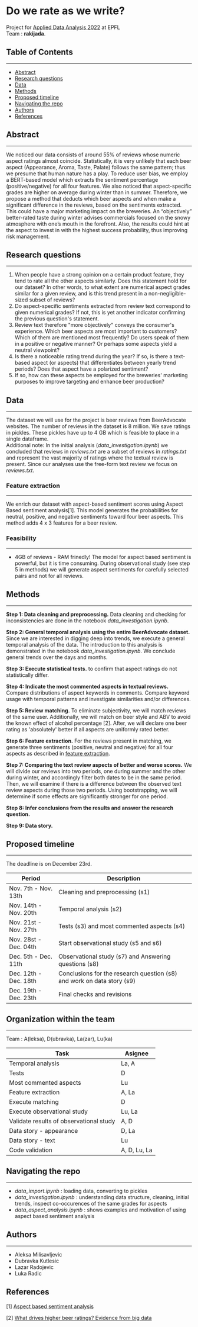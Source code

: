 
# Do we rate as we write?

Project for [Applied Data Analysis 2022](https://dlab.epfl.ch/teaching/fall2022/cs401/) at EPFL <br>
Team : **rakijada**.


## Table of Contents
---
- [Abstract](#abstract)
- [Research questions](#research-questions)
- [Data](#data)
- [Methods](#methods)
- [Proposed timeline](#proposed-timeline)
- [Navigating the repo](#navigating-the-repo)
- [Authors](#authors)
- [References](#references)

## Abstract
---

We noticed our data consists of around 55% of reviews whose numeric aspect ratings almost coincide. Statistically, it is very unlikely that each beer aspect (Appearance, Aroma, Taste, Palate) follows the same pattern; thus we presume that human nature has a play. To reduce user bias, we employ a BERT-based model which extracts the sentiment percentage (positive/negative) for all four features. We also noticed that aspect-specific grades are higher on average during winter than in summer. Therefore, we propose a method that deducts which beer aspects and when make a significant difference in the reviews, based on the sentiments extracted. This could have a major marketing impact on the breweries. An “objectively” better-rated taste during winter advises commercials focused on the snowy atmosphere with one’s mouth in the forefront. Also, the results could hint at the aspect to invest in with the highest success probability, thus improving risk management.

## Research questions
---

1. When people have a strong opinion on a certain product feature, they tend to rate all the other aspects similarly. Does this statement hold for our dataset? In other words, to what extent are numerical aspect grades similar for a given review, and is this trend present in a non-negligible-sized subset of reviews?
2. Do aspect-specific sentiments extracted from review text correspond to given numerical grades? If not, this is yet another indicator confirming the previous question's statement.
3. Review text therefore "more objectively" conveys the consumer's experience. Which beer aspects are most important to customers? Which of them are mentioned most frequently? Do users speak of them in a positive or negative manner? Or perhaps some aspects yield a neutral viewpoint?
4. Is there a noticeable rating trend during the year? If so, is there a text-based aspect (or aspects) that differentiates between yearly trend periods? Does that aspect have a polarized sentiment?
5. If so, how can these aspects be employed for the breweries' marketing purposes to improve targeting and enhance beer production?

## Data
---

The dataset we will use for the project is beer reviews from BeerAdvocate websites. The number of reviews in the dataset is 8 million. We save ratings in pickles. These pickles have up to 4 GB which is feasible to place in a single dataframe.  
Additional note: In the initial analysis (_data_investigation.ipynb_) we concluded that reviews in _reviews.txt_ are a subset of reviews in _ratings.txt_ and represent the vast majority of ratings where the textual review is present. Since our analyses use the free-form text review we focus on _reviews.txt_.

### Feature extraction
---
We enrich our dataset with aspect-based sentiment scores using Aspect Based sentiment analysis[1]. This model generates the probabilities for neutral, positive, and negative sentiments toward four beer aspects. This method adds 4 x 3 features for a beer review. 

<!-- The motivation for generating the sentiments: 
- It helps us understand what aspects are commented more. The positivity/negativity shows that people are not neutral about the aspect!
- We demonstrated with the examples (in the notebook _data_investigation.ipynb_) that scores for an aspect sometimes differ from the user grade for that aspect because, indeed, the user has a different comment than the grade they gave.
- It maps free-text review which is hard to work with to numbers which we are interested in. -->

### Feasibility
---
- 4GB of reviews - RAM frinedly!
The model for aspect based sentiment is powerful, but it is time consuming. During observational study (see step 5 in methods) we will generate aspect sentiments for carefully selected pairs and not for all reviews. 

## Methods
---

**Step 1: Data cleaning and preprocessing.**
Data cleaning and checking for inconsistencies are done in the notebook _data_investigation.ipynb_.

**Step 2: General temporal analysis using the entire BeerAdvocate dataset.** Since we are interested in digging deep into trends, we execute a general temporal analysis of the data. The introduction to this analysis is demonstrated in the notebook _data_investigation.ipynb_. We conclude general trends over the days and months.

**Step 3: Execute statistical tests.** to confirm that aspect ratings do not statistically differ.

**Step 4: Indicate the most commented aspects in textual reviews.** Compare distributions of aspect keywords in comments. Compare keyword usage with temporal patterns and investigate similarities and/or differences.

**Step 5: Review matching.** To eliminate subjectivity, we will match reviews of the same user. Additionally, we will match on beer style and ABV to avoid the known effect of alcohol percentage [2]. After, we will declare one beer rating as 'absolutely' better if all aspects are uniformly rated better. 

**Step 6: Feature extraction.** For the reviews present in matching, we generate three sentiments (positive, neutral and negative) for all four aspects as described in [feature extraction](#feature-extraction).

**Step 7: Comparing the text review aspects of better and worse scores.** We will divide our reviews into two periods, one during summer and the other during winter, and accordingly filter both dates to be in the same period. Then, we will examine if there is a difference between the observed text review aspects during those two periods. Using bootstrapping, we will determine if some effects are significantly stronger for one period.

**Step 8: Infer conclusions from the results and answer the research question.** 

**Step 9: Data story.**

## Proposed timeline
---
The deadline is on December 23rd.

| Period                 | Description               |
| ---------------------- | ------------------------- |
| Nov. 7th - Nov. 13th | Cleaning and preprocessing (s1) |
| Nov. 14th - Nov. 20th | Temporal analysis (s2) |
| Nov. 21st - Nov. 27th | Tests (s3) and most commented aspects (s4) |
| Nov. 28st - Dec. 04th   | Start observational study (s5 and s6) |
| Dec. 5th -  Dec. 11th   |   Observational study (s7) and Answering questions (s8) |
| Dec. 12th -  Dec. 18th   | Conclusions for the research question (s8) and work on data story (s9) |
| Dec. 19th -  Dec. 23th   |   Final checks and revisions |

## Organization within the team
---

Team : A(leksa), D(ubravka), La(zar), Lu(ka)

| Task                 | Asignee               |
| ---------------------- | ------------------------- |
| Temporal analysis | La, A |
| Tests | D |
| Most commented aspects | Lu |
| Feature extraction | A, La |
| Execute matching | D |
| Execute observational study | Lu, La |
| Validate results of observational study  | A, D |
| Data story - appearance | D, La |
| Data story - text | Lu |
| Code validation  | A, D, Lu, La |

## Navigating the repo
---
- _data_import.ipynb_ : loading data, converting to pickles
- _data_investigation.ipynb_ : understanding data structure, cleaning, initial trends, inspect co-occurences of the same grades for aspects
- _data_aspect_analysis.ipynb_ : shows examples and motivation of using aspect based sentiment analysis

## Authors
---
- Aleksa Milisavljevic
- Dubravka Kutlesic
- Lazar Radojevic
- Luka Radic


## References
[1] [Aspect based sentiment analysis](https://github.com/ScalaConsultants/Aspect-Based-Sentiment-Analysis)

[2] [What drives higher beer ratings? Evidence from big data](http://www.theibfr2.com/RePEc/ibf/ijmmre/ijmmr-v15n1-2022/IJMMR-V15N1-2022-1.pdf)